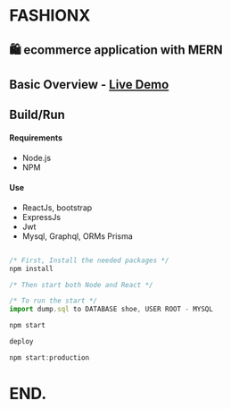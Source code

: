 # FASHIONX

## 🛍️ ecommerce application with MERN

## Basic Overview - [Live Demo](http://fashionz.cf/)

## Build/Run

#### Requirements

- Node.js
- NPM

#### Use

- ReactJs, bootstrap
- ExpressJs
- Jwt
- Mysql, Graphql, ORMs Prisma

```javascript

/* First, Install the needed packages */
npm install

/* Then start both Node and React */

/* To run the start */
import dump.sql to DATABASE shoe, USER ROOT - MYSQL

npm start

deploy

npm start:production


```

# END.
